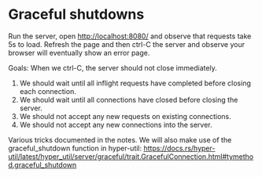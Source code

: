 # Graceful shutdowns

Run the server, open <http://localhost:8080/> and observe that requests take 5s to load. Refresh the page and then ctrl-C the server
and observe your browser will eventually show an error page.

Goals: When we ctrl-C, the server should not close immediately. 
1. We should wait until all inflight requests have completed before closing each connection.
2. We should wait until all connections have closed before closing the server.
3. We should not accept any new requests on existing connections.
4. We should not accept any new connections into the server.

Various tricks documented in the notes. We will also make use of the graceful_shutdown function in hyper-util: <https://docs.rs/hyper-util/latest/hyper_util/server/graceful/trait.GracefulConnection.html#tymethod.graceful_shutdown>
